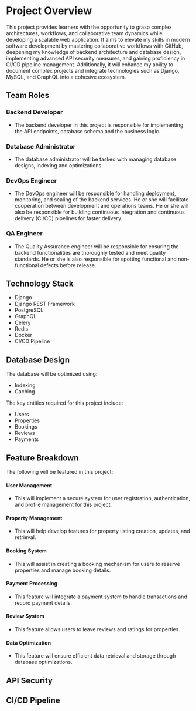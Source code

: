 # Project Overview

This project provides learners with the opportunity to grasp complex architectures, workflows, and collaborative team dynamics while developing a scalable web application. It aims to elevate my skills in modern software development by mastering collaborative workflows with GitHub, deepening my knowledge of backend architecture and database design, implementing advanced API security measures, and gaining proficiency in CI/CD pipeline management. Additionally, it will enhance my ability to document complex projects and integrate technologies such as Django, MySQL, and GraphQL into a cohesive ecosystem.

## Team Roles

### Backend Developer
- The backend developer in this project is responsible for implementing the API endpoints, database schema and the business logic.

### Database Administrator
- The database administrator will be tasked with managing database designs, indexing and optimizations.
  
### DevOps Engineer
- The DevOps engineer will be responsible for handling deployment, monitoring, and scaling of the backend services. He or she will facilitate cooperation between development and operations teams. He or she will also be responsible for building continuous integration and continuous delivery (CI/CD) pipelines for faster delivery.
  
### QA Engineer
- The Quality Assurance engineer will be responsible for ensuring the backend functionalities are thoroughly tested and meet quality standards. He or she is also responsible for spotting functional and non-functional defects before release.
  
## Technology Stack

- Django 
- Django REST Framework
- PostgreSQL
- GraphQL
- Celery
- Redis
- Docker
- CI/CD Pipeline

## Database Design

The database will be optimized using:

- Indexing
- Caching

The key entities required for this project include:

- Users
- Properties
- Bookings
- Reviews
- Payments

## Feature Breakdown

The following will be featured in this project:

#### User Management
- This will implement a secure system for user registration, authentication, and profile management for this project.
#### Property Management
- This will help develop features for property listing creation, updates, and retrieval.
#### Booking System
- This will assist in creating a booking mechanism for users to reserve properties and manage booking details.
#### Payment Processing
- This feature will integrate a payment system to handle transactions and record payment details.
#### Review System
- This feature allows users to leave reviews and ratings for properties.
#### Data Optimization
- This feature will ensure efficient data retrieval and storage through database optimizations.

## API Security

## CI/CD Pipeline
